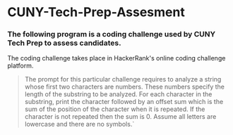 # CUNY-Tech-Prep-Assesment

### The following program is a coding challenge used by CUNY Tech Prep to assess candidates.

The coding challenge takes place in HackerRank's online coding challenge platform.


> The prompt for this particular challenge requires to analyze a string whose first two
> characters are numbers. These numbers specify the length of the substring to be analyzed. For each character in the substring, print the character followed by an offset sum which is the sum of the position of the character when it is repeated. If the character is not repeated then the sum is 0. Assume
> all letters are lowercase and there are no symbols.`
